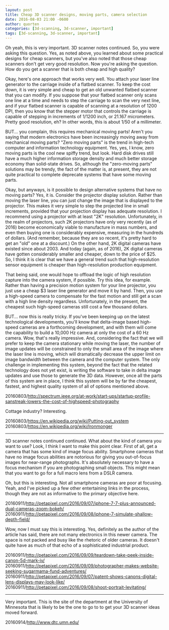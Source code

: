 ```yaml
---
layout: post
title: Cheap 3D scanner designs, moving parts, camera selection
date: 2016-08-03 21:00 -0600
author: quorten
categories: [3d-scanning, 3d-scanner, important]
tags: [3d-scanning, 3d-scanner, important]
---
```


Oh yeah, this is very important.  3D scanner notes continued.  So, you
were asking this question.  Yes, as noted above, you learned about
some practical designs for cheap scanners, but you've also noted that
those cheap scanners don't get very good resolution.  Now you're
asking the question.  How do you get a scanner that is both cheap and
high quality?

Okay, here's one approach that works very well.  You attach your laser
line generator to the carriage inside of a flatbed scanner.  To keep
the cost down, it is very simple and cheap to get an old unwanted
flatbed scanner that you can modify.  If you suppose that your flatbed
scanner only scans one line at a time and needs to step the carriage
to scan the very next line, and if your flatbed scanner is capable of
scanning at a resolution of 1200 DPI, then you know that the stepper
motor that controls the carriage is capable of stepping in increments
of 1/1200 inch, or 21.167 micrometers.  Pretty good resolution, eh?
In other words, this is about 1/50 of a millimeter.

BUT... you complain, this requires mechanical moving parts!  Aren't
you saying that modern electronics have been increasingly moving away
from mechanical moving parts?  "Zero moving parts" is the trend in
high-tech computer and information technology equipment.  Yes, yes, I
know, zero moving parts is the cool new spiffy trend, but look.  Hard
disk drives still have a much higher information storage density and
much better storage economy than solid-state drives.  So, although the
"zero-moving parts" solutions may be trendy, the fact of the matter
is, at present, they are not quite practical to complete deprecate
systems that have some moving parts.

<!-- more -->

Okay, but anyways, is it possible to design alternative systems that
have no moving parts?  Yes, it is.  Consider the projector display
solution.  Rather than moving the laser line, you can just change the
image that is displayed to the projector.  This makes it very simple
to step the projected line in small increments, provided that your
projection display has adequate resolution.  I recommend using a
projector with at least "2K" resolution.  Unfortunately, in the realm
of projectors, such 2K projectors have only very recently (as of 2016)
become economically viable to manufacture in mass numbers, and even
then buying one is considerably expensive, measuring in the hundreds
of dollars.  (And remember, because they are so recent, it's pretty
hard to get an "old" one at a discount.)  On the other hand, 2K
digital cameras have existed since about 2003.  And today (again, as
of 2016), 2K digital cameras have gotten considerably smaller and
cheaper, down to the price of $25.  So, I think it is clear that we
have a general trend such that high-resolution sensor equipment is
cheaper than high-resolution production equipment.

That being said, one would hope to offload the logic of high
resolution capture into the camera system, if possible.  Try this
idea, for example.  Rather than having a precision motion system for
your line projector, you just use a cheap $3 laser line generator and
move it by hand.  Then, you use a high-speed camera to compensate for
the fast motion and still get a scan with a high line density
regardless.  Unfortunately, in the present, the cheapest such
high-speed cameras still cost a few thousand dollars.

BUT... now this is really tricky.  If you've been keeping up on the
latest technological developments, you'll know that delta-image based
high-speed cameras are a forthcoming development, and with them will
come the capability to build a 10,000 Hz camera at only the cost of a
60 Hz camera.  Wow, that's really impressive.  And, considering the
fact that we will prefer to keep the camera stationary while moving
the laser, the number of image updates will be constrained to only the
small area of the image where the laser line is moving, which will
dramatically decrease the upper limit on image bandwidth between the
camera and the computer system.  The only challenge in implementing
this system, beyond the fact that the related technology does not yet
exist, is writing the software to take in delta image updates and use
those to generate the 3D data.  However, once all the parts of this
system are in place, I think this system will be by far the cheapest,
fastest, and highest quality system of all of options mentioned above.

20160803/http://spectrum.ieee.org/at-work/start-ups/startup-profile-sanstreak-lowers-the-cost-of-highspeed-photography

Cottage industry?  Interesting.

20160803/https://en.wikipedia.org/wiki/Putting-out_system  
20160803/https://en.wikipedia.org/wiki/Ironmonger

----------

3D scanner notes continued continued.  What about the kind of camera
you want to use?  Look, I think I want to make this point clear.
First of all, get a camera that has some kind of image focus ability.
Smartphone cameras that have no image focus abilities are notorious
for giving you out-of-focus images for near-range photographs.  It's
absolutely necessary to have a focus mechanism if you are
photographing small objects.  This might mean that you want to go for
a full macro lens from a DSLR camera.

Oh, but this is interesting.  Not all smartphone cameras are poor at
focusing.  Yeah, and I've picked up a few other entertaining links in
the process, though they are not as informative to the primary
objective here.

20160911/http://petapixel.com/2016/09/07/iphone-7-7-plus-announced-dual-cameras-zoom-bokeh/
20160911/http://petapixel.com/2016/09/08/iphone-7-simulate-shallow-depth-field/

Wow, now I must say this is interesting.  Yes, definitely as the
author of the article has said, there are not many electronics in this
newer camera.  The space is not packed and busy like the rhetoric of
older cameras.  It doesn't quite have as much of that echo of a
sophisticated industrial product.

20160911/http://petapixel.com/2016/09/09/teardown-take-peek-inside-canon-5d-mark-iv/  
20160911/http://petapixel.com/2016/09/09/photographer-makes-website-seeking-sugarmama-fund-adventures/  
20160911/http://petapixel.com/2016/09/07/patent-shows-canons-digital-lens-displays-may-look-like/  
20160911/http://petapixel.com/2016/09/08/shoot-portrait-levitating/

----------

Very important.  This is the site of the department at the University
of Minnesota that is likely to be the one to go to to get your 3D
scanner ideas moved forward.

20160914/http://www.dtc.umn.edu/
